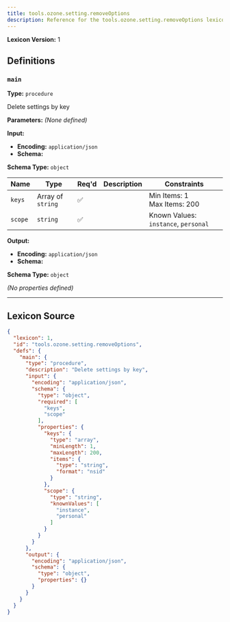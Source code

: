 ```yaml
---
title: tools.ozone.setting.removeOptions
description: Reference for the tools.ozone.setting.removeOptions lexicon
---
```

**Lexicon Version:** 1

## Definitions

<a name="main"></a>
### `main`

**Type:** `procedure`

Delete settings by key

**Parameters:** _(None defined)_

**Input:**

- **Encoding:** `application/json`
- **Schema:**

**Schema Type:** `object`

| Name | Type | Req'd  | Description | Constraints |
|------|------|----------|-------------|-------------|
| `keys` | Array of `string` | ✅  |  | Min Items: 1<br/>Max Items: 200 |
| `scope` | `string` | ✅  |  | Known Values: `instance`, `personal` |
**Output:**

- **Encoding:** `application/json`
- **Schema:**

**Schema Type:** `object`

_(No properties defined)_

---

## Lexicon Source
```json
{
  "lexicon": 1,
  "id": "tools.ozone.setting.removeOptions",
  "defs": {
    "main": {
      "type": "procedure",
      "description": "Delete settings by key",
      "input": {
        "encoding": "application/json",
        "schema": {
          "type": "object",
          "required": [
            "keys",
            "scope"
          ],
          "properties": {
            "keys": {
              "type": "array",
              "minLength": 1,
              "maxLength": 200,
              "items": {
                "type": "string",
                "format": "nsid"
              }
            },
            "scope": {
              "type": "string",
              "knownValues": [
                "instance",
                "personal"
              ]
            }
          }
        }
      },
      "output": {
        "encoding": "application/json",
        "schema": {
          "type": "object",
          "properties": {}
        }
      }
    }
  }
}
```
